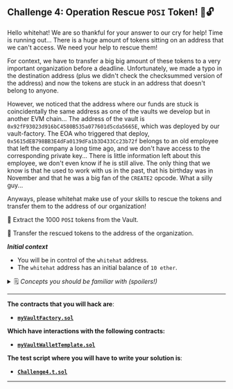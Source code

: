 ## **Challenge 4: Operation Rescue `POSI` Token!** 💼🔓

Hello whitehat! We are so thankful for your answer to our cry for help! Time is running out... There is a huge amount of tokens sitting on an address that we can't access. We need your help to rescue them!

For context, we have to transfer a big big amount of these tokens to a very important organization before a deadline. Unfortunately, we made a typo in the destination address (plus we didn't check the checksummed version of the address) and now the tokens are stuck in an address that doesn't belong to anyone.

However, we noticed that the address where our funds are stuck is coincidentally the same address as one of the vaults we develop but in another EVM chain... The address of the vault is `0x92fF93023d916bC4580B535a077601d5cda5665E`, which was deployed by our vault-factory. The EOA who triggered that deploy, `0x5615dEB798BB3E4dFa0139dFa1b3D433Cc23b72f` belongs to an old employee that left the company a long time ago, and we don't have access to the corresponding private key... There is little information left about this employee, we don't even know if he is still alive. The only thing that we know is that he used to work with us in the past, that his birthday was in November and that he was a big fan of the `CREATE2` opcode. What a silly guy... 

Anyways, please whitehat make use of your skills to rescue the tokens and transfer them to the address of our organization!

📌 Extract the 1000 `POSI` tokens from the Vault.

📌 Transfer the rescued tokens to the address of the organization.

**_Initial context_**

- You will be in control of the `whitehat` address.
- The `whitehat` address has an initial balance of `10 ether`.

<details>
<summary>🗒️ <i>Concepts you should be familiar with (spoilers!)</i></summary>
    <ul>
    <li><i><a href=https://docs.alchemy.com/docs/create2-an-alternative-to-deriving-contract-addresses>Deterministic addresses and `CREATE2`</a>.</i></li>
    <li><i><a href=https://medium.com/coinmonks/solidity-who-the-heck-is-msg-sender-de68d3e98454>`msg.sender` under different contexts</a>.</i></li>
    </ul>
</details>

-------------
**The contracts that you will hack are**:

- **[`myVaultFactory.sol`](./myVaultFactory.sol)**

**Which have interactions with the following contracts:**

- **[`myVaultWalletTemplate.sol`](./myVaultWalletTemplate.sol)**

**The test script where you will have to write your solution is**:

- **[`Challenge4.t.sol`](../../test/Challenge4.t.sol)**

-------------
